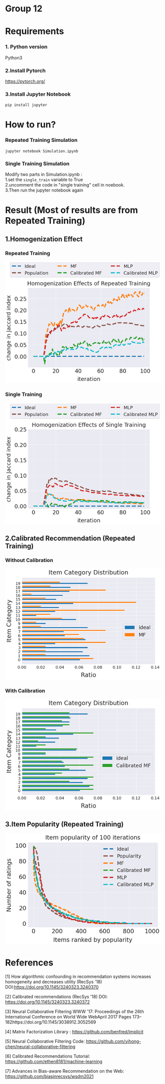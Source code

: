 # Group 12 
# Requirements
### 1. Python version
Python3
### 2.Install Pytorch
https://pytorch.org/

### 3.Install Jupyter Notebook
```
pip install jupyter
```

# How to run?
### Repeated Training Simulation
```
jupyter notebook Simulation.ipynb
```

### Single Training Simulation
Modify two parts in Simulation.ipynb :  
1.set the ```single_train``` variable to True  
2.uncomment the code in "single training" cell in noebook.  
3.Then run the jupyter notebook again

# Result (Most of results are from Repeated Training)


## 1.Homogenization Effect
### **Repeated Training**
![jaccm](./simulation_result/mul_0626_v2.png)
### **Single Training**
![jaccs](./simulation_result/sin_0626_v2.png)



## 2.Calibrated Recommendation (**Repeated Training**)
### Without Calibration
![itemdis1](./simulation_result/calib1_0626_v2.png)
### With Calibration
![itemdis2](./simulation_result/calib2_0626_v2.png)


## 3.Item Popularity (**Repeated Training**)
![popu](./simulation_result/popu_0626_v2.png)

# References
[1] How algorithmic confounding in recommendation systems increases homogeneity and decreases utility (RecSys '18) DOI:https://doi.org/10.1145/3240323.3240370

[2] Calibrated recommendations (RecSys '18) DOI: https://doi.org/10.1145/3240323.3240372

[3] Neural Collaborative Filtering WWW '17: Proceedings of the 26th International Conference on World Wide WebApril 2017 Pages 173–182https://doi.org/10.1145/3038912.3052569

[4] Matrix Factorization Library : https://github.com/benfred/implicit

[5] Neural Collaborative Filtering Code: https://github.com/yihong-chen/neural-collaborative-filtering

[6] Calibrated Recommendations Tutorial: https://github.com/ethen8181/machine-learning

[7] Advances in Bias-aware Recommendation on the Web: https://github.com/biasinrecsys/wsdm2021
